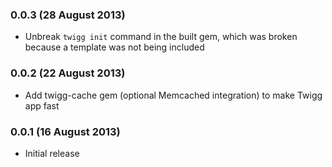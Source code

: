 ### 0.0.3 (28 August 2013)

* Unbreak `twigg init` command in the built gem, which was broken because a
  template was not being included

### 0.0.2 (22 August 2013)

* Add twigg-cache gem (optional Memcached integration) to make Twigg app fast

### 0.0.1 (16 August 2013)

* Initial release
